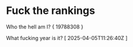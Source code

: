 # Fuck the rankings

Who the hell am I?
{ 19788308 }

What fucking year is it?
[ 2025-04-05T11:26:40Z ]
